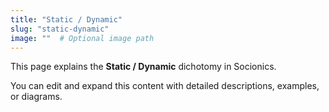 ```yaml
---
title: "Static / Dynamic"
slug: "static-dynamic"
image: ""  # Optional image path
---
```


This page explains the **Static / Dynamic** dichotomy in Socionics.

You can edit and expand this content with detailed descriptions, examples, or diagrams.
